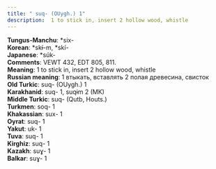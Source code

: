 ```yaml
---
title: " suq- (OUygh.) 1"
description:  1 to stick in, insert 2 hollow wood, whistle
---
```


<strong>Tungus-Manchu</strong>:  *six-<br>
<strong>Korean</strong>:  *skɨ́-m, *skí-<br>
<strong>Japanese</strong>:  *súk-<br>
<strong>Comments</strong>:  VEWT 432, EDT 805, 811.<br>
<strong>Meaning</strong>:  1 to stick in, insert 2 hollow wood, whistle<br>
<strong>Russian meaning</strong>:  1 втыкать, вставлять 2 полая древесина, свисток<br>
<strong>Old Turkic</strong>:  suq- (OUygh.) 1<br>
<strong>Karakhanid</strong>:  suq- 1, suqɨm 2 (MK)<br>
<strong>Middle Turkic</strong>:  suq- (Qutb, Houts.)<br>
<strong>Turkmen</strong>:  soq- 1<br>
<strong>Khakassian</strong>:  sux- 1<br>
<strong>Oyrat</strong>:  suq- 1<br>
<strong>Yakut</strong>:  uk- 1<br>
<strong>Tuva</strong>:  suq- 1<br>
<strong>Kirghiz</strong>:  suq- 1<br>
<strong>Kazakh</strong>:  suɣ- 1<br>
<strong>Balkar</strong>:  suɣ- 1<br>


